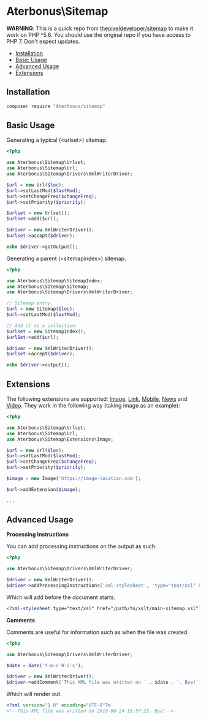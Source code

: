 # Aterbonus\Sitemap

**WARNING**: This is a quick repo from [thepixeldeveloper/sitemap](https://github.com/ThePixelDeveloper/Sitemap) 
to make it work on PHP ^5.6. You should use the original repo if you have access to PHP 7. Don't expect updates.

* [Installation](#installation)
* [Basic Usage](#basic-usage)
* [Advanced Usage](#advanced-usage)
* [Extensions](#extensions)

## Installation

``` bash
composer require "Aterbonus/sitemap"
```

## Basic Usage

Generating a typical (\<urlset\>) sitemap.

``` php
<?php

use Aterbonus\Sitemap\Urlset;
use Aterbonus\Sitemap\Url;
use Aterbonus\Sitemap\Drivers\XmlWriterDriver;

$url = new Url($loc);
$url->setLastMod($lastMod);
$url->setChangeFreq($changeFreq);
$url->setPriority($priority);

$urlset = new Urlset();
$urlSet->add($url);

$driver = new XmlWriterDriver();
$urlset->accept($driver);

echo $driver->getOutput();
```

Generating a parent (\<sitemapindex\>) sitemap.

``` php
<?php

use Aterbonus\Sitemap\SitemapIndex;
use Aterbonus\Sitemap\Sitemap;
use Aterbonus\Sitemap\Drivers\XmlWriterDriver;

// Sitemap entry.
$url = new Sitemap($loc);
$url->setLastMod($lastMod);

// Add it to a collection.
$urlset = new SitemapIndex();
$urlSet->add($url);

$driver = new XmlWriterDriver();
$urlset->accept($driver);

echo $driver->output();
```

## Extensions

The following extensions are supported: [Image](src/Extensions/Image.php), [Link](src/Extensions/Link.php), [Mobile](src/Extensions/Mobile.php), [News](src/Extensions/News.php) and [Video](src/Extensions/Video.php). They work in the
following way (taking image as an example):

``` php
<?php

use Aterbonus\Sitemap\Urlset;
use Aterbonus\Sitemap\Url;
use Aterbonus\Sitemap\Extensions\Image;

$url = new Url($loc);
$url->setLastMod($lastMod);
$url->setChangeFreq($changeFreq);
$url->setPriority($priority);

$image = new Image('https://image-location.com');

$url->addExtension($image);

...
```

## Advanced Usage

**Processing Instructions**

You can add processing instructions on the output as such.

```php
<?php

use Aterbonus\Sitemap\Drivers\XmlWriterDriver;

$driver = new XmlWriterDriver();
$driver->addProcessingInstructions('xml-stylesheet', 'type="text/xsl" href="/path/to/xslt/main-sitemap.xsl"');
```

Which will add before the document starts.

``` xml
<?xml-stylesheet type="text/xsl" href="/path/to/xslt/main-sitemap.xsl"?>
```


**Comments**

Comments are useful for information such as when the file was created.

```php
<?php

use Aterbonus\Sitemap\Drivers\XmlWriterDriver;

$date = date('Y-m-d H:i:s');

$driver = new XmlWriterDriver();
$driver->addComment('This XML file was written on ' . $date . '. Bye!');
```

Which will render out.

``` xml
<?xml version="1.0" encoding="UTF-8"?>
<!--This XML file was written on 2018-06-24 15:57:23. Bye!-->
```

